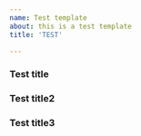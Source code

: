 ```yaml
---
name: Test template
about: this is a test template
title: 'TEST'

---
```



### Test title

### Test title2

### Test title3